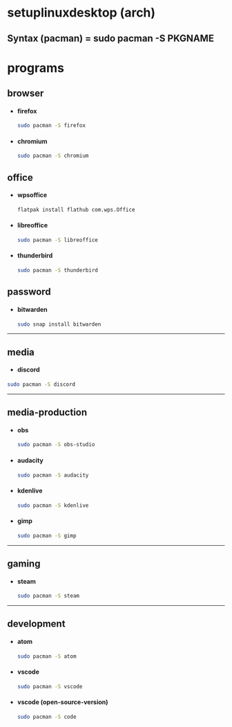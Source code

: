# setuplinuxdesktop (arch)
## Syntax (pacman) = sudo pacman -S PKGNAME

# programs

## browser
- #### firefox
  ```bash
  sudo pacman -S firefox
  ```
- #### chromium
  ```bash
  sudo pacman -S chromium
  ```

## office
- #### wpsoffice
  ```bash
  flatpak install flathub com.wps.Office
  ```
- #### libreoffice
  ```bash
  sudo pacman -S libreoffice
  ```
- #### thunderbird
  ```bash
  sudo pacman -S thunderbird
  ```

## password
- #### bitwarden
  ```bash
  sudo snap install bitwarden
  ```

---

## media
  - #### discord
  ```bash
  sudo pacman -S discord
  ```

---

## media-production
- #### obs
  ```bash
  sudo pacman -S obs-studio
  ```
- #### audacity
  ```bash
  sudo pacman -S audacity
  ```
- #### kdenlive
  ```bash
  sudo pacman -S kdenlive
  ```
- #### gimp
  ```bash
  sudo pacman -S gimp
  ```

---

## gaming
- #### steam
  ```bash
  sudo pacman -S steam
  ```

---

## development
- #### atom
  ```bash
  sudo pacman -S atom
  ```
- #### vscode
  ```bash
  sudo pacman -S vscode
  ```
- #### vscode (open-source-version)
  ```bash
  sudo pacman -S code
  ```
<!--#### eclipse
  ```bash
  sudo snap install eclipse --classic
  ```
- #### intelij
  ```bash
  sudo snap install intellij-idea-community --classic
  ```
- #### pycharm
  ```bash
  sudo snap install pycharm-community --classic
  ```
- #### clion
  ```bash
  sudo snap install clion --classic
  ```
- #### goland
  ```bash
  sudo snap install goland --classic
  ```

---

# programming-languages

- #### git
  ```bash
  sudo apt install git
  ```
- #### docker
  ```bash
  sudo apt install docker docker-compose
  ```
- #### php
  ```bash
  sudo apt install php php-common php-cli
  ```
  - #### composer
  ```bash
  sudo apt install composer
  ```
- #### nodejs
  ```bash
  sudo apt install nodejs npm
  ```
  - #### sass
  ```bash
  sudo npm i sass
  ```
- #### python
  ```bash
  sudo apt install python python3
  ```
  - #### pip
  ```bash
  sudo apt install python-pip python3-pip
  ```
- #### java
  ```bash
  sudo apt install default-jdk
  ```
- #### c
  ```bash
  sudo apt install gcc g++
  ```
- #### go-lang
  ```bash
  sudo apt-get install golang
  ```
- #### cobol
  ```bash
  sudo apt install open-cobol
  ```-->
